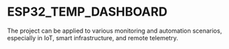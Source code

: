 # ESP32_TEMP_DASHBOARD
The project can be applied to various monitoring and automation scenarios, especially in IoT, smart infrastructure, and remote telemetry.
